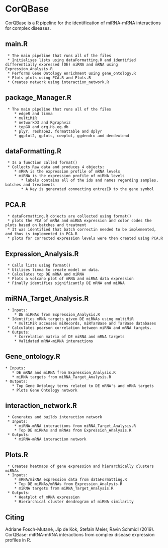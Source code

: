 # CorQBase

CorQBase is a R pipeline for the identification of miRNA-mRNA interactions for complex diseases. 

## main.R
     * The main pipeline that runs all of the files
     * Initialises lists using dataFormatting.R and identified differentially expressed (DE) miRNA and mRNA using Expression_Analysis.R
     * Performs Gene Ontology enrichment using gene_ontology.R
     * Plots plots using PCA.R and Plots.R
     * Creates network using interaction_network.R
     
## package_Manager.R
     * The main pipeline that runs all of the files
        * edgeR and limma
        * multiMiR
        * networkD3 and Rgraphviz
        * topGO and org.Hs.eg.db
        * plyr, reshape2, formattable and dplyr
        * ggplot2, gplots, cowplot, ggdendro and dendextend

## dataFormatting.R
     * Is a function called format()
     * Collects Raw data and produces 4 objects:
        * mRNA is the expression profile of mRNA levels
        * miRNA is the expression profile of miRNA levels
           * labels contains all of the ids and names regarding samples, batches and treatments
           * A Key is generated connecting entrezID to the gene symbol
           
## PCA.R
     * dataFormatting.R objects are collected using format()
     * plots the PCA of mRNA and miRNA expression and color codes the plots based on batches and treatment
     * It was identified that batch correctin needed to be implemented, and thus is implemented in PCA.R
     * plots for corrected expression levels were then created using PCA.R
     
## Expression_Analysis.R
     * Calls lists using format()
     * Utilises limma to create model on data. 
     * Calculates top DE mRNA and miRNA
     * Plots a volcano plot of mRNA and miRNA data expression 
     * Finally identifies significantly DE mRNA and miRNA
     
## miRNA_Target_Analysis.R
     * Inputs:
        * DE miRNAs from Expression_Analysis.R
     * Identifies mRNA targets given DE miRNAs using multiMiR
        * multiMiR accesses miRecords, miRTarBase and TarBase databases
     * Calculates pearson correlation between miRNA and mRNA targets.
     * Outputs:
        * Correlation matrix of DE miRNA and mRNA targets
        * Validated mRNA-miRNA interactions

## Gene_ontology.R
    * Inputs:
       * DE mRNA and miRNA from Expression_Analysis.R
       * miRNA targets from miRNA_Target_Analysis.R      
    * Outputs:
       * Top Gene Ontology terms related to DE mRNA's and mRNA targets
       * Plots Gene Ontology network
    
## interaction_network.R
     * Generates and builds interaction network
     * Inputs:
        * miRNA-mRNA interactions from miRNA_Target_Analysis.R
        * Top DE miRNAs and mRNAs from Expression_Analysis.R
     * Outputs: 
        * miRNA-mRNA interaction network 
     
## Plots.R
     * Creates heatmaps of gene expression and hierarchically clusters miRNAs
     * Inputs:
        * mRNA/miRNA expression data from dataFormatting.R
        * Top DE miRNAs/mRNAs from Expression_Analysis.R
        * miRNA targets from miRNA_Target_Analysis.R
     * Outputs: 
        * Heatplot of mRNA expression
        * Hierarchical cluster dendrogram of miRNA similarity

## Citing
Adriane Fosch-Mutané, Jip de Kok, Stefain Meier, Ravin Schmidl (2019). CorQBase: miRNA-mRNA interactions from complex disease expression profiles in R.

